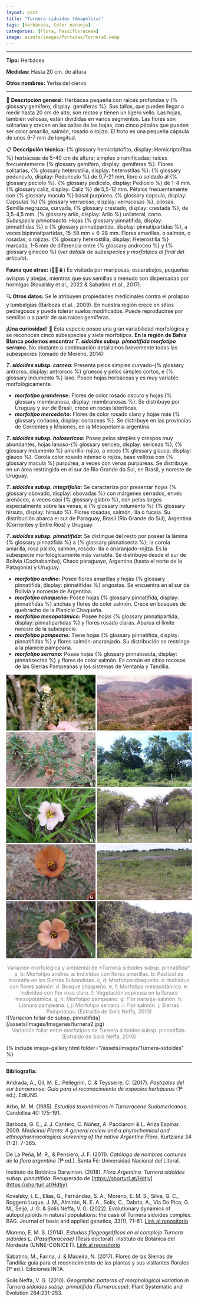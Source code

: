```yaml
---
layout: post
title: "Turnera sidoides (Amapolita)"
tags: [Herbáceas, Color naranja]
categories: [Flora, Passifloraceae]
image: assets/images/Portadas/TurneraS.webp
---
```


***

**Tipo:** Herbácea

**Medidas:** Hasta 20 cm. de altura

**Otros nombres:** Yerba del ciervo

***

🌱 **Descripción general:** Herbácea pequeña con raíces profundas y {% glossary gemifero, display: gemiferas %}. Sus tallos, que pueden llegar a medir hasta 20 cm de alto, son rectos y tienen un ligero vello. Las hojas, también vellosas, están divididas en varios segmentos. Las flores son solitarias y crecen en las axilas de las hojas, con cinco pétalos que pueden ser color amarillo, salmón, rosado o rojizo. El fruto es una pequeña cápsula de unos 6-7 mm de longitud.

📋 **Descripción técnica:** {% glossary hemicriptofito, display: Hemicriptofitas %} herbáceas de 5-40 cm de altura; simples o ramificadas; raíces frecuentemente {% glossary gemifero, display: gemiferas %}. Flores solitarias, {% glossary heterostilia, display: heterostilas %}. {% glossary pedunculo, display: Pedunculo %} de 0,7-21 mm, libre o soldado al {% glossary peciolo %}. {% glossary pedicelo, display: Pedicelo %} de 1-4 mm. {% glossary caliz, display: Caliz %} de 5,5-12 mm. Pétalos frecuentemente con {% glossary macula %} basal purpúrea. {% glossary capsula, display: Capsulas %} {% glossary verrucoso, display: verrucosas %}, pilosas. Semilla negruzca, curvada, {% glossary crestado, display: crestada %}, de 3,5-4,5 mm. {% glossary arilo, display: Arilo %} unilateral, corto.
*Subespecie pinnatisecta:* Hojas {% glossary pinnatifida, display: pinnatifidas %} o {% glossary pinnatipartida, display: pinnatipartidas %}, a veces bipinnatipartidas, 15-58 mm × 6-28 mm. Flores amarillas, o salmón, o rosadas, o rojizas. {% glossary heterostilia, display: Heterostilia %} marcada, 1-5 mm de diferencia entre {% glossary androceo %} y {% glossary gineceo %} (*ver detalle de subespecies y morfotipos al final del artículo*).

**Fauna que atrae:** (🦋🐝🪲) Es visitada por mariposas, escarabajos, pequeñas avispas y abejas, mientras que sus semillas a menudo son dispersadas por hormigas (Kovalsky et al., 2022 & Sabatino et al., 2017).

🔍 **Otros datos:** Se le atribuyen propiedades medicinales contra el prolapso y lumbalgias (Barboza et al., 2009). En nuestra región crece en sitios pedregosos y puede tolerar suelos modificados. Puede reproducirse por semillas o a partir de sus raíces gemíferas.

**¡Una curiosidad!** 👀 Esta especie posee una gran variabilidad morfológica y se reconocen cinco subespecies y siete morfotipos. **En la región de Bahía Blanca podemos encontrar *T. sidoides subsp. pinnatifida morfotipo serrano*.** No obstante a continuación detallamos brevemente todas las subespecies (tomado de Moreno, 2014):

***T. sidoides subsp. carnea:*** Presenta pelos simples curvado-{% glossary antrorso, display: antrorsos %} gruesos y pelos simples cortos, e {% glossary indumento %} laxo. Posee hojas herbáceas y es muy variable morfológicamente.

- ***morfotipo grandense*:** Flores de color rosado oscuro y hojas {% glossary membranosa, display: membranosas %}. Se distribuye por Uruguay y sur de Brasil, crece en rocas lateríticas.
- ***morfotipo mercedeño*:** Flores de color rosado claro y hojas más {% glossary coriacea, display: coriaceas %}. Se distribuye en las provincias de Corrientes y Misiones, en la Mesopotamia argentina.

***T. sidoides subsp. holosericea:*** Posee pelos simples y crespos muy abundantes, hojas lanoso-{% glossary sericeo, display: sericeas %}, {% glossary indumento %} amarillo-rojizo, a veces {% glossary glauca, display: glauco %}. Corola color rosado intenso o rojiza, base vellosa con {% glossary macula %} purpúrea, a veces con venas purpúreas. Se distribuye en un área restringida en el sur de Rio Grande do Sul, en Brasil, y noreste de Uruguay.

***T. sidoides subsp. integrifolia:*** Se caracteriza por presentar hojas {% glossary obovado, display: obovadas %} con márgenes serrados, envés arenáceo, a veces casi {% glossary glabro %}, con pelos largos especialmente sobre las venas, e {% glossary indumento %} {% glossary hirsuta, display: hirsuto %}. Flores rosadas, salmón, lila o fucsia. Su distribución abarca el sur de Paraguay, Brasil (Rio Grande do Sul), Argentina (Corrientes y Entre Ríos) y Uruguay.

***T. sidoides subsp. pinnatifida:*** Se distingue del resto por poseer la lámina {% glossary pinnatifida %} a {% glossary pinnatisecta %}; la corola amarilla, rosa pálido, salmón, rosado-lila o anaranjado-rojiza. Es la subespecie morfológicamente más variable. Se distribuye desde el sur de Bolivia (Cochabamba), Chaco paraguayo, Argentina (hasta el norte de la Patagonia) y Uruguay.

- ***morfotipo andino:*** Posee flores amarillas y hojas {% glossary pinnatifida, display: pinnatifidas %} angostas. Se encuentra en el sur de Bolivia y noroeste de Argentina.
- ***morfotipo chaqueño:*** Posee hojas {% glossary pinnatifida, display: pinnatifidas %} anchas y flores de color salmón. Crece en bosques de quebracho de la Planicie Chaqueña.
- ***morfotipo mesopotámico:*** Posee hojas {% glossary pinnatipartida, display: pinnatipartidas %} y flores rosado claras. Abarca el límite noreste de la subespecie.
- ***morfotipo pampeano:*** Tiene hojas {% glossary pinnatifida, display: pinnatifidas %} y flores salmón-anaranjado. Su distribución se restringe a la planicie pampeana.
- ***morfotipo serrano:*** Posee hojas {% glossary pinnatisecta, display: pinnatisectas %} y flores de color salmón. Es común en sitios rocosos de las Sierras Pampeanas y los sistemas de Ventania y Tandilia.

![Variacion morfologica de subsp. pinnatifida](/assets/images/Imagenes/turnera1.jpg)

<center><font color="grey">Variación morfológica y ambiental de *Turnera sidoides subsp. pinnatifida*.
a, b: Morfotipo andino. a: Individuo con flores amarillas. b: Pastizal de montaña en las Sierras Subandinas.
c, d: Morfotipo chaqueño. c: Individuo con flores salmón. d: Bosque chaqueño.
e, f: Morfotipo mesopotámico. e: Individuo con flor rosa claro. f: Vegetación espinosa en la llanura mesopotámica.
g, h: Morfotipo pampeano. g: Flor naranja-salmón. h: Llanura pampeana.
i, j: Morfotipo serrano. i: Flor salmón. j: Sierras Pampeanas.
(Extraído de Solís Neffa, 2010)</font></center>
![Variacion foliar de subsp. pinnatifida](/assets/images/Imagenes/turnera2.jpg)

<center><font color="grey">Variación foliar entre morfotipos de Turnera sidoides subsp. pinnatifida.
(Extraído de Solís Neffa, 2010)</font></center>



 {% include image-gallery.html folder="/assets/images/Turnera-sidoides" %}

***

**Bibliografía:**

Andrada, A., Gil, M. E., Pellegrini, C. & Teysseire, C. (2017). *Pastizales del sur bonaerense: Guía para el reconocimiento de especies herbáceas* (1ª ed.). EdiUNS.

Arbo, M. M. (1985). *Estudios taxonómicos in Turneraceae Sudamericanas*. Candollea 40: 175-191.

Barboza, G. E., J. J. Cantero, C. Núñez, A. Pacciaroni & L. Ariza Espinar. 2009. *Medicinal Plants: A general review and a phytochemical and ethnopharmacological screening of the native Argentine Flora*. Kurtziana 34 (1-2): 7-365.

De La Peña, M. R., & Pensiero, J. F. (2011). *Catálogo de nombres comunes de la flora argentina* (1ª ed.). Santa Fé: Universidad Nacional del Litoral.

Instituto de Botánica Darwinion. (2018). *Flora Argentina. Turnera sidoides subsp. pinnatifida*. Recuperado de [https://shorturl.at/Hdtjy](https://shorturl.at/Hdtjy)

Kovalsky, I. E., Elías, G., Fernández, S. A., Moreno, E. M. S., Silva, G. C., Roggero Luque, J. M., Almirón, N. E. A., Solís, C., Dabrio, A., Via Do Pico, G. M., Seijo, J. G. & Solís Neffa, V. G. (2022). Evolutionary dynamics of autopolyploids in natural populations: the case of Turnera sidoides complex. BAG. Journal of basic and applied genetics, *33*(1), 71-81. [Link al repositorio](https://dx.doi.org/10.35407/bag.2022.33.01.06)

Moreno, E. M. S. (2014). *Estudios filogeográficos en el complejo Turnera sidoides L. (Passifloraceae)* (Tesis doctoral). Instituto de Botánica del Nordeste (UNNE-CONICET). [Link al repositorio](https://shorturl.at/RYphQ)

Sabatino, M., Farina, J. & Maceira, N. (2017). Flores de las Sierras de Tandilia: guía para el reconocimiento de las plantas y sus visitantes florales (1ᵃ ed.). Ediciones INTA.

Solís Neffa, V. G. (2010). *Geographic patterns of morphological variation in Turnera sidoides subsp. pinnatifida (Turneraceae)*. Plant Systematic and Evolution 284:231-253.